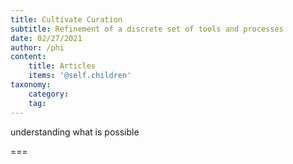 ```yaml
---
title: Cultivate Curation
subtitle: Refinement of a discrete set of tools and processes
date: 02/27/2021
author: /phi
content:
    title: Articles
    items: '@self.children'
taxonomy:
    category: 
    tag: 
---
```


understanding what is possible

===


